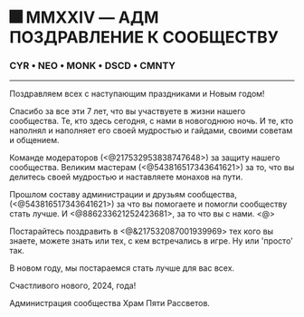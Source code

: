 # 🎆 MMXXIV — АДМ ПОЗДРАВЛЕНИЕ К СООБЩЕСТВУ

### CYR • NEO • MONK • DSCD • CMNTY

---

Поздравляем всех с наступающим праздниками и Новым годом!

Спасибо за все эти 7 лет, что вы участвуете в жизни нашего сообщества.
Те, кто здесь сегодня, с нами в новогоднюю ночь.
И те, кто наполнял и наполняет его своей мудростью и гайдами, своими советам и общением.

Команде модераторов (<@217532953838747648>) за защиту нашего сообщества.
Великим мастерам (<@543816517343641621>) за то, что вы делитесь своей мудростью и наставляете монахов на пути.

Прошлом составу администрации и друзьям сообщества, (<@543816517343641621>) за что вы помогаете и помогли сообществу стать лучше.
И <@886233621252423681>, за то что вы с нами. <@>

Постарайтесь поздравить в <@&217532087001939969> тех кого вы знаете, можете знать или тех, с кем встречались в игре. Ну или 'просто' так.

В новом году, мы постараемся стать лучше для вас всех.

Счастливого нового, 2024, года!

Администрация сообщества Храм Пяти Рассветов.

